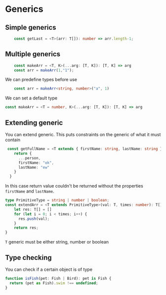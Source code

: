 # Generics

## Simple generics

```typescript
    const getLast = <T>(arr: T[]): number => arr.length-1;
```

## Multiple generics

```typescript
    const makeArr = <T, K>(...arg: [T, K]): [T, K] => arg
    const arr = makeArr(1,"1");
```

We can predefine types before use

```typescript
    const arr = makeArr<string, number>("a", 1)
```

We can set a default type

```typescript
const makeArr = <T = number, K>(...arg: [T, K]): [T, K] => arg
```

## Extending generic

You can extend generic. This puts constraints on the generic of what it must contain

```typescript
 const getFullName = <T extends { firstName: string, lastName: string }>(person: T): T => {
    return {
      ...person,
      firstName: "ok",
      lastName: "ew"
    }
  }
```

In this case return value couldn't be returned without the properties `firstName` and `lastName`.

```typescript
type PrimitiveType = string | number | boolean;
const extendArr = <T extends PrimitiveType>(val: T, times: number): T[] => {
    let res: T[] = []
    for (let i = 0; i < times; i++) {
      res.push(val);
    }
    return res;
}
```

`T` generic must be either string, number or boolean

## Type checking

You can check if a certain object is of type

```typescript
function isFish(pet: Fish | Bird): pet is Fish {
  return (pet as Fish).swim !== undefined;
}
```
